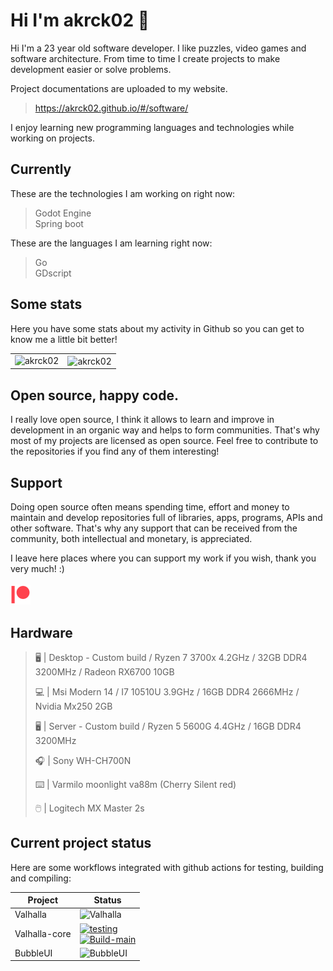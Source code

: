 # Hi I'm akrck02 👋
Hi I'm a 23 year old software developer. I like puzzles, video games and software architecture.
From time to time I create projects to make development easier or solve problems. 

Project documentations are uploaded to my website.

> https://akrck02.github.io/#/software/

I enjoy learning new programming languages and technologies while working on projects. 

## Currently 
These are the technologies I am working on right now:

> Godot Engine
> <br>Spring boot

These are the languages I am learning right now:

> Go
> <br>GDscript

## Some stats
Here you have some stats about my activity in Github so you can get to know me a little bit better!

<table>
<tr>
    <td><a><img align="left" src="https://readme-stats-olive.vercel.app/api/top-langs?&layout=compact&count_private=true&langs_count=100&exclude_repo=readme-stats,CodeIgniter&username=akrck02&show_icons=true&locale=en&title_color=202020&hide_border=true" alt="akrck02" /></a></td>
    <td><a><img align="center" src="https://readme-stats-olive.vercel.app/api?count_private=true&username=akrck02&show_icons=true&locale=en&hide_border=true" alt="akrck02" /></a></td>
  </tr>
</table>
  
## Open source, happy code.
I really love open source, I think it allows to learn and improve in development in an organic way and helps to form communities.
That's why most of my projects are licensed as open source. Feel free to contribute to the repositories if you find any of them interesting! 

## Support 
Doing open source often means spending time, effort and money to maintain and develop repositories full of libraries, apps, programs, APIs and other software.
That's why any support that can be received from the community, both intellectual and monetary, is appreciated.

I leave here places where you can support my work if you wish, thank you very much! :)
<br><br>
<a href="https://www.patreon.com/akrck02"><img style="width:2rem; max-width: 2rem;" src='patreon.png'></a>

## Hardware
>🖥️ | Desktop - Custom build / Ryzen 7 3700x 4.2GHz / 32GB DDR4 3200MHz / Radeon RX6700 10GB
>
>💻 | Msi Modern 14 / I7 10510U 3.9GHz / 16GB DDR4 2666MHz / Nvidia Mx250 2GB
>
>🖥️ | Server - Custom build / Ryzen 5 5600G 4.4GHz / 16GB DDR4 3200MHz
>
>🎧 | Sony WH-CH700N
>
>⌨️ | Varmilo moonlight va88m (Cherry Silent red)
>
>🖱️ | Logitech MX Master 2s


## Current project status
Here are some workflows integrated with github actions for testing, building and compiling:

| Project    | Status |
|------------|--------|
| Valhalla | ![Valhalla](https://github.com/akrck02/Valhalla/actions/workflows/release-stable.yml/badge.svg) | 
| Valhalla-core | [![testing](https://github.com/akrck02/Valhalla-core/actions/workflows/go-test.yml/badge.svg)](https://github.com/akrck02/Valhalla-core/actions/workflows/go-test.yml)<br> [![Build-main](https://github.com/akrck02/Valhalla-core/actions/workflows/go-build-main.yml/badge.svg)](https://github.com/akrck02/Valhalla-core/actions/workflows/go-build-main.yml)|
| BubbleUI | ![BubbleUI](https://github.com/akrck02/Bubble-UI/actions/workflows/build_and_release.yml/badge.svg) |


